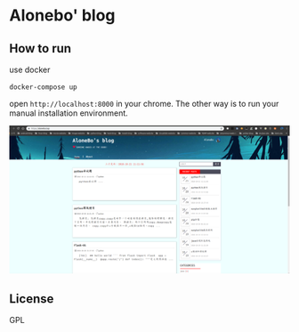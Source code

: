 # Alonebo' blog


## How to run

use docker

```
docker-compose up
```

open `http://localhost:8000` in your chrome. The other way is to run your manual installation environment.

![demo01](https://github.com/AloneBo/Alonebo-blog/blob/master/blogdemo01.png)

## License
GPL

